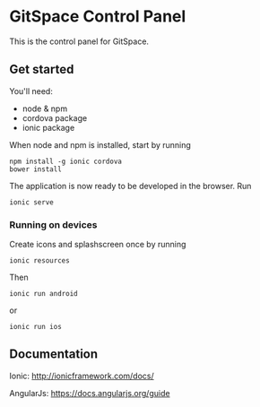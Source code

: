 # GitSpace Control Panel
This is the control panel for GitSpace.

## Get started
You'll need:
- node & npm
- cordova package 
- ionic package

When node and npm is installed, start by running
```
npm install -g ionic cordova
bower install
```
The application is now ready to be developed in the browser.
Run
```
ionic serve
```

### Running on devices
Create icons and splashscreen once by running
```
ionic resources
```
Then
```
ionic run android
```
or
```
ionic run ios
```

## Documentation
Ionic: http://ionicframework.com/docs/

AngularJs: https://docs.angularjs.org/guide